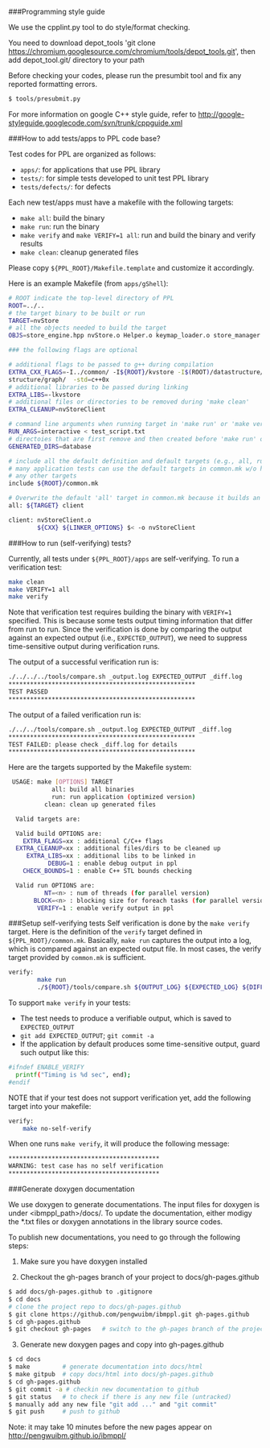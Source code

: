 
###Programming style guide

We use the cpplint.py tool to do style/format checking.

You need to download depot_tools 'git clone https://chromium.googlesource.com/chromium/tools/depot_tools.git', then add depot_tool.git/ directory to your path 

Before checking your codes, please run the presumbit tool and fix any reported formatting errors.

```bash
$ tools/presubmit.py
```
For more information on google C++ style guide, refer to http://google-styleguide.googlecode.com/svn/trunk/cppguide.xml

###How to add tests/apps to PPL code base?

Test codes for PPL are organized as follows:
- `apps/`: for applications that use PPL library
- `tests/`: for simple tests developed to unit test PPL library
- `tests/defects/`: for defects

Each new test/apps must have a makefile with the following targets:
- `make all`: build the binary
- `make run`: run the binary
- `make verify` and `make VERIFY=1 all`: run and build the binary and verify results
- `make clean`: cleanup generated files

Please copy `${PPL_ROOT}/Makefile.template` and customize it accordingly. 

Here is an example Makefile (from `apps/gShell`):
```bash
# ROOT indicate the top-level directory of PPL
ROOT=../..
# the target binary to be built or run
TARGET=nvStore
# all the objects needed to build the target
OBJS=store_engine.hpp nvStore.o Helper.o keymap_loader.o store_manager.o socket_server.o

### the following flags are optional

# additional flags to be passed to g++ during compilation
EXTRA_CXX_FLAGS=-I../common/ -I${ROOT}/kvstore -I$(ROOT)/datastructure/graph/dbstore/ -I$(ROOT)/data
structure/graph/  -std=c++0x
# additional libraries to be passed during linking
EXTRA_LIBS=-lkvstore
# additional files or directories to be removed during 'make clean'
EXTRA_CLEANUP=nvStoreClient

# command line arguments when running target in 'make run' or 'make verify'
RUN_ARGS=interactive < test_script.txt
# directoies that are first remove and then created before 'make run' or 'make verify'
GENERATED_DIRS=database

# include all the default definition and default targets (e.g., all, run, verify, clean)
# many application tests can use the default targets in common.mk w/o having to define
# any other targets
include ${ROOT}/common.mk

# Overwrite the default 'all' target in common.mk because it builds an additional 'client' target
all: ${TARGET} client

client: nvStoreClient.o
        ${CXX} ${LINKER_OPTIONS} $< -o nvStoreClient
```
###How to run (self-verifying) tests?

Currently, all tests under `${PPL_ROOT}/apps` are self-verifying. To run a verification test: 
```bash 
make clean 
make VERIFY=1 all 
make verify 
``` 
Note that verification test requires building the binary with
`VERIFY=1` specified. This is because some tests output timing information
that differ from run to run. Since the verification is done by comparing 
the output against an expected output (i.e., `EXPECTED_OUTPUT`), 
we need to suppress time-sensitive output during verification runs.

The output of a successful verification run is:
```bash
./../../../tools/compare.sh _output.log EXPECTED_OUTPUT _diff.log
****************************************************
TEST PASSED
****************************************************
```
The output of a failed verification run is:
```bash
./../../tools/compare.sh _output.log EXPECTED_OUTPUT _diff.log
****************************************************
TEST FAILED: please check _diff.log for details
****************************************************
```
Here are the targets supported by the Makefile system:
```bash
 USAGE: make [OPTIONS] TARGET
            all: build all binaries
            run: run application (optimized version)
          clean: clean up generated files

  Valid targets are:

  Valid build OPTIONS are:
    EXTRA_FLAGS=xx : additional C/C++ flags
  EXTRA_CLEANUP=xx : additional files/dirs to be cleaned up
     EXTRA_LIBS=xx : additional libs to be linked in
           DEBUG=1 : enable debug output in ppl
    CHECK_BOUNDS=1 : enable C++ STL bounds checking

  Valid run OPTIONS are:
          NT=<n> : num of threads (for parallel version)
       BLOCK=<n> : blocking size for foreach tasks (for parallel version)
        VERIFY=1 : enable verify output in ppl
```
###Setup self-verifying tests
Self verification is done by the `make verify` target. Here is the
definition of the `verify` target defined in
`${PPL_ROOT}/common.mk`. Basically, `make run` captures the output into
a log, which is compared against an expected output file. In most
cases, the verify target provided by `common.mk` is sufficient.
```bash
verify:
        make run
        ./${ROOT}/tools/compare.sh ${OUTPUT_LOG} ${EXPECTED_LOG} ${DIFF_LOG}
```
To support `make verify` in your tests:
- The test needs to produce a verifiable output, which is saved to `EXPECTED_OUTPUT`
- `git add EXPECTED_OUTPUT`; `git commit -a`
- If the application by default produces some time-sensitive output, guard such output like this:
```bash
#ifndef ENABLE_VERIFY
  printf("Timing is %d sec", end);
#endif
```

NOTE that if your test does not support verification yet, add the
following target into your makefile:
```bash
verify:
    make no-self-verify
```
When one runs `make verify`, it will produce the following message:
```bash
******************************************
WARNING: test case has no self verification
******************************************
```
###Generate doxygen documentation

We use doxygen to generate documentations. The input files for doxygen is under <ibmppl_path>/docs/. To update the documentation, either modigy the *.txt files or doxygen annotations in the library source codes.

To publish new documentations, you need to go through the following steps:

1. Make sure you have doxygen installed

2. Checkout the gh-pages branch of your project to docs/gh-pages.github
```bash
$ add docs/gh-pages.github to .gitignore
$ cd docs
# clone the project repo to docs/gh-pages.github
$ git clone https://github.com/pengwuibm/ibmppl.git gh-pages.github
$ cd gh-pages.github
$ git checkout gh-pages   # switch to the gh-pages branch of the project repo
```
  
3. Generate new doxygen pages and copy into gh-pages.github
```bash
$ cd docs
$ make         # generate documentation into docs/html
$ make gitpub  # copy docs/html into docs/gh-pages.github
$ cd gh-pages.github
$ git commit -a # checkin new documentation to github
$ git status   # to check if there is any new file (untracked)
$ manually add any new file "git add ..." and "git commit"
$ git push     # push to github
```
Note: it may take 10 minutes before the new pages appear on http://pengwuibm.github.io/ibmppl/
